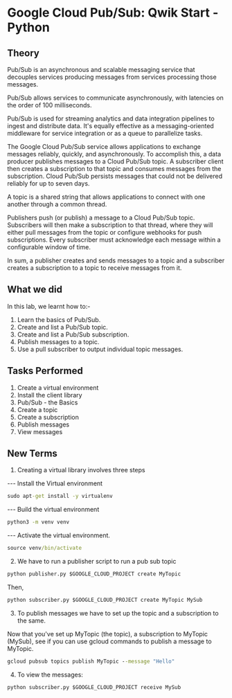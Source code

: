 # Google Cloud Pub/Sub: Qwik Start - Python

## Theory
Pub/Sub is an asynchronous and scalable messaging service that decouples services producing messages from services processing those messages.

Pub/Sub allows services to communicate asynchronously, with latencies on the order of 100 milliseconds.

Pub/Sub is used for streaming analytics and data integration pipelines to ingest and distribute data. It's equally effective as a messaging-oriented middleware for service integration or as a queue to parallelize tasks.

The Google Cloud Pub/Sub service allows applications to exchange messages reliably, quickly, and asynchronously. To accomplish this, a data producer publishes messages to a Cloud Pub/Sub topic. A subscriber client then creates a subscription to that topic and consumes messages from the subscription. Cloud Pub/Sub persists messages that could not be delivered reliably for up to seven days.

A topic is a shared string that allows applications to connect with one another through a common thread.

Publishers push (or publish) a message to a Cloud Pub/Sub topic. Subscribers will then make a subscription to that thread, where they will either pull messages from the topic or configure webhooks for push subscriptions. Every subscriber must acknowledge each message within a configurable window of time.

In sum, a publisher creates and sends messages to a topic and a subscriber creates a subscription to a topic to receive messages from it.


## What we did

In this lab, we learnt how to:-
1. Learn the basics of Pub/Sub.
2. Create and list a Pub/Sub topic.
3. Create and list a Pub/Sub subscription.
4. Publish messages to a topic.
5. Use a pull subscriber to output individual topic messages.

## Tasks Performed
1. Create a virtual environment
2. Install the client library
3. Pub/Sub - the Basics
4. Create a topic
5. Create a subscription
6. Publish messages
7. View messages 

## New Terms 

1. Creating a virtual library involves three steps

--- Install the Virtual environment
```cmd
sudo apt-get install -y virtualenv
```

--- Build the virtual environment
```cmd
python3 -m venv venv
```

--- Activate the virtual environment.
```cmd
source venv/bin/activate
```

2. We have to run a publisher script to run a pub sub topic
```cmd
python publisher.py $GOOGLE_CLOUD_PROJECT create MyTopic
```

Then, 

```cmd
python subscriber.py $GOOGLE_CLOUD_PROJECT create MyTopic MySub
```

3. To publish messages we have to set up the topic and a subscription to the same.

Now that you've set up MyTopic (the topic), a subscription to MyTopic (MySub), see if you can use gcloud commands to publish a message to MyTopic.

```cmd
gcloud pubsub topics publish MyTopic --message "Hello"
```

4. To view the messages:

```cmd
python subscriber.py $GOOGLE_CLOUD_PROJECT receive MySub
```
